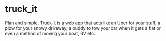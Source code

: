 # truck_it
Plan and simple.
Truck-It is a web app that acts like an Uber for your stuff, a plow for your snowy driveway,
a buddy to tow your car when it gets a flat or even a method of moving your boat, RV etc.
